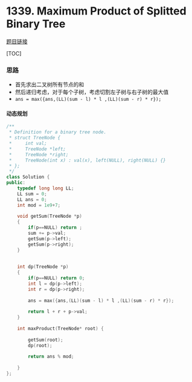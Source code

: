 # 1339. Maximum Product of Splitted Binary Tree

[题目链接](https://leetcode.com/problems/maximum-product-of-splitted-binary-tree/)

[TOC]

### 思路

* 首先求出二叉树所有节点的和
* 然后递归考虑，对于每个子树，考虑切割左子树与右子树的最大值
* `ans = max({ans,(LL)(sum - l) * l ,(LL)(sum - r) * r});`



#### 动态规划

```cpp
/**
 * Definition for a binary tree node.
 * struct TreeNode {
 *     int val;
 *     TreeNode *left;
 *     TreeNode *right;
 *     TreeNode(int x) : val(x), left(NULL), right(NULL) {}
 * };
 */
class Solution {
public:
    typedef long long LL;
    LL sum = 0;
    LL ans = 0;
    int mod = 1e9+7;
    
    void getSum(TreeNode *p)
    {
        if(p==NULL) return ;
        sum += p->val;
        getSum(p->left);
        getSum(p->right);
    }
    
    
    int dp(TreeNode *p)
    {
        if(p==NULL) return 0;
        int l = dp(p->left);
        int r = dp(p->right);
        
        ans = max({ans,(LL)(sum - l) * l ,(LL)(sum - r) * r});
        
        return l + r + p->val;
    }
    
    int maxProduct(TreeNode* root) {
        
        getSum(root);
        dp(root);
        
        return ans % mod;
        
    }
};
```

